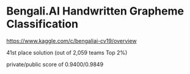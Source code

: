
# Bengali.AI Handwritten Grapheme Classification
https://www.kaggle.com/c/bengaliai-cv19/overview

41st place solution (out of 2,059 teams Top 2%)

private/public score of 0.9400/0.9849
